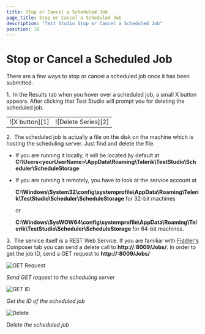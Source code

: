 ```yaml
---
title: Stop or Cancel a Scheduled Job
page_title: Stop or Cancel a Scheduled Job
description: "Test Studio Stop or Cancel a Scheduled Job"
position: 10
---
```

# Stop or Cancel a Scheduled Job

There are a few ways to stop or cancel a scheduled job once it has been submitted.

1.&nbsp; In the Results tab when you hover over a scheduled job, a small X button appears. After clicking that Test Studio will prompt you for deleting the scheduled job.

<table id="no-table">
<tr>
<td>![X button][1]</td>
<td>![Delete Series][2]</td>
</tr>
<table>

2.&nbsp; The scheduled job is actually a file on the disk on the machine which is hosting the scheduling server. Just find and delete the file.

- If you are running it locally, it will be located by default at **C:\Users\<yourUserName>\AppData\Roaming\Telerik\TestStudio\Scheduler\ScheduleStorage** 

- If you are running it remotely, you have to look at the service account at

   	**C:\Windows\System32\config\systemprofile\AppData\Roaming\Telerik\TestStudio\Scheduler\ScheduleStorage** for 32-bit machines

   	or

   	**C:\Windows\SysWOW64\config\systemprofile\AppData\Roaming\Telerik\TestStudio\Scheduler\ScheduleStorage** for 64-bit machines.

3.&nbsp; The service itself is a REST Web Service. If you are familiar with <a href="http://www.telerik.com/fiddler" target="_blank">Fiddler's</a> Composer tab you can send a delete call to **http://<yourserver>:8009/Jobs/<jobId>**. In order to get the job ID, send a GET request to **http://<yourserver>:8009/Jobs/**

![GET Request][3]

*Send GET request to the scheduling server*

![GET ID][4]

*Get the ID of the scheduled job*

![Delete][5]

*Delete the scheduled job*

[1]: /img/features/scheduling-test-runs/stop-cancel-scheduled-job/fig1.png
[2]: /img/features/scheduling-test-runs/stop-cancel-scheduled-job/fig2.png
[3]: /img/features/scheduling-test-runs/stop-cancel-scheduled-job/fig3.png
[4]: /img/features/scheduling-test-runs/stop-cancel-scheduled-job/fig4.png
[5]: /img/features/scheduling-test-runs/stop-cancel-scheduled-job/fig5.png
